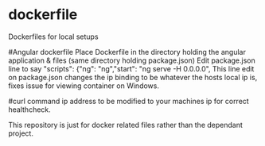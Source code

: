 # dockerfile
Dockerfiles for local setups

#Angular dockerfile
Place Dockerfile in the directory holding the angular application & files (same directory holding package.json)
Edit package.json line to say "scripts": {"ng": "ng","start": "ng serve -H 0.0.0.0",
This line edit on package.json changes the ip binding to be whatever the hosts local ip is, fixes issue for viewing container on Windows.

#curl command ip address to be modified to your machines ip for correct healthcheck.

This repository is just for docker related files rather than the dependant project. 
